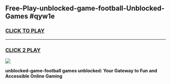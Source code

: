 
## Free-Play-unblocked-game-football-Unblocked-Games #qyw1e
<h3>
<a href="https://news.freeplayer.one?title=unblocked-game-football&ref=8M">CLICK TO PLAY</a></h3>
<hr>

<h3>
<a href="https://news.freeplayer.one?title=unblocked-game-football&ref=8M">CLICK 2 PLAY</a>
  
</h3>

<a href="https://news.freeplayer.one?title=unblocked-game-football&ref=8M"><img src="https://clearcache.store/games.png"></a>


**unblocked-game-football games unblocked: Your Gateway to Fun and Accessible Online Gaming**
